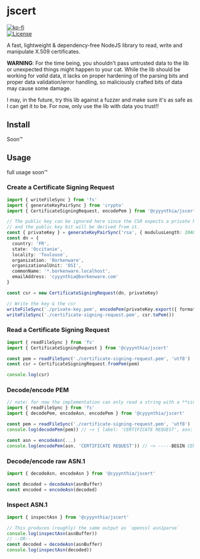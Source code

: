 # jscert
[![ko-fi](https://www.ko-fi.com/img/githubbutton_sm.svg)](https://ko-fi.com/G2G71TSDF)<br>
[![License](https://img.shields.io/github/license/cyyynthia/jscert.svg?style=flat-square)](https://github.com/cyyynthia/jscert/blob/mistress/LICENSE)

A fast, lightweight & dependency-free NodeJS library to read, write and manipulate X.509 certificates.

**WARNING**: For the time being, you shouldn't pass untrusted data to the lib or unexpected things might happen to your
cat. While the lib should be working for *valid* data, it lacks on proper hardening of the parsing bits and proper
data validation/error handling, so maliciously crafted bits of data may cause some damage.

I may, in the future, try this lib against a fuzzer and make sure it's as safe as I can get it to be. For now, only
use the lib with data you trust!!

## Install
Soon:tm:
<!--
The library is alpha-quality, potentially broken and doesn't do a lot of things yet.

**Note**: This library uses ES Modules.
```
pnpm i @cyyynthia/jscert
yarn add @cyyynthia/jscert
npm i @cyyynthia/jscert
```
-->

## Usage
full usage soon:tm:

### Create a Certificate Signing Request
```ts
import { writeFileSync } from 'fs'
import { generateKeyPairSync } from 'crypto'
import { CertificateSigningRequest, encodePem } from '@cyyynthia/jscert'

// The public key can be ignored here since the CSR expects a private key to sign the data,
// and the public key bit will be derived from it.
const { privateKey } = generateKeyPairSync('rsa', { modulusLength: 2048 })
const dn = {
  country: 'FR',
  state: 'Occitanie',
  locality: 'Toulouse',
  organization: 'Borkenware',
  organizationalUnit: 'DSI',
  commonName: '*.borkenware.localhost',
  emailAddress: 'cyyynthia@borkenware.com'
}

const csr = new CertificateSigningRequest(dn, privateKey)

// Write the key & the csr
writeFileSync('./private-key.pem', encodePem(privateKey.export({ format: 'der', type: 'pkcs1' }), 'RSA PRIVATE KEY'))
writeFileSync('./certificate-signing-request.pem', csr.toPem())
```

### Read a Certificate Signing Request
```ts
import { readFileSync } from 'fs'
import { CertificateSigningRequest } from '@cyyynthia/jscert'

const pem = readFileSync('./certificate-signing-request.pem', 'utf8')
const csr = CertificateSigningRequest.fromPem(pem)

console.log(csr)
```

### Decode/encode PEM
```ts
// note: for now the implementation can only read a string with a **single** PEM entity in it.
import { readFileSync } from 'fs'
import { decodePem, encodeAsn, encodePem } from '@cyyynthia/jscert'

const pem = readFileSync('./certificate-signing-request.pem', 'utf8')
console.log(decodePem(pem)) // ~> { label: 'CERTIFICATE REQUEST', asn: <Buffer ...> }

const asn = encodeAsn(...)
console.log(encodePem(asn, 'CERTIFICATE REQUEST')) // ~> -----BEGIN CERTIFICATE REQUEST----- ...
```

### Decode/encode raw ASN.1
```ts
import { decodeAsn, encodeAsn } from '@cyyynthia/jscert'

const decoded = decodeAsn(asnBuffer)
const encoded = encodeAsn(decoded)
```

### Inspect ASN.1
```ts
import { inspectAsn } from '@cyyynthia/jscert'

// This produces (roughly) the same output as `openssl asn1parse`
console.log(inspectAsn(asnBuffer))
// --OR--
const decoded = decodeAsn(asnBuffer)
console.log(inspectAsn(decoded))
```
